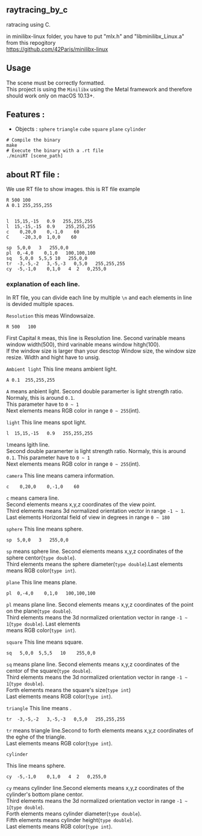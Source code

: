 ## raytracing_by_c
ratracing using C.

in minilibx-linux folder, you have to put "mlx.h" and "libminilibx_Linux.a" from this repogitory<br>
https://github.com/42Paris/minilibx-linux

## Usage

The scene must be correctly formatted.<br>
This project is using the ``Minilibx`` using the Metal framework and therefore should work only on macOS 10.13+.<br>

## Features :
* Objects : ``sphere`` ``triangle`` ``cube`` ``square`` ``plane`` ``cylinder`` 


```shell
# Compile the binary
make
# Execute the binary with a .rt file
./miniRT [scene_path]
```

## about RT file :
We use RT file to show images.
this is RT file example
```rt
R 500 100
A 0.1 255,255,255


l  15,15,-15   0.9   255,255,255
l  15,-15,-15  0.9    255,255,255
c    0,20,0    0,-1,0    60
C     -20,3,0  1,0,0    60

sp  5,0,0   3   255,0,0
pl  0,-4,0    0,1,0   100,100,100
sq   5,0,0  5,5,5 10   255,0,0
tr  -3,-5,-2   3,-5,-3   0,5,0   255,255,255
cy  -5,-1,0    0,1,0   4  2   0,255,0
```
### explanation of each line.
In RT file, you can divide each line by multiple `\n` and each elements in line is devided multiple spaces.<br>

``Resolution``
this meas Windowsaize.
```rt
R 500   100
```
First Capital `R` meas, this line is Resolution line. Second varinable means window width(500),  third varinable means window hitgh(100).<br>
If the window size is larger than your desctop Window size, the window size resize. Width and hight have to unsig.<br>

``Ambient light``
This line means ambient light.
```rt
A 0.1  255,255,255
```
`A` means anbient light. Second double paramerter is light strength ratio. Normaly, this is around `0.1`. <br>This parameter have to `0 ~ 1`<br>
Next elements means RGB color in range `0 ~ 255`(int).<br>

``light``
This line means spot light.
```rt
l  15,15,-15   0.9   255,255,255
```
``l``means lgith line.<br>
Second double paramerter is light strength ratio. Normaly, this is around `0.1`. This parameter have to `0 ~ 1`<br>
Next elements means RGB color in range `0 ~ 255`(int).<br>

``camera``
This line means camera information.<br>
```rt
c    0,20,0    0,-1,0    60
```
``c`` means camera line.<br>
Second elements means x,y,z coordinates of the view point.<br>
Third elements means 3d normalized orientation vector in range `-1 ~ 1`. Last elements Horizontal field of view in degrees in range `0 ~ 180`<br>

``sphere``
This line means sphere.<br>
```rt
sp  5,0,0   3   255,0,0
```
``sp`` means sphere line. Second elements means x,y,z coordinates of the sphere centor(`type double`).<br>
Third elements means the sphere diameter(`type double`).Last elements means RGB color(`type int`).<br>

``plane``
This line means plane.<br>
```rt
pl  0,-4,0    0,1,0   100,100,100
```
``pl`` means plane line. Second elements means x,y,z coordinates of the point on the plane(`type double`).<br>
Third elements means the 3d normalized orientation vector in range `-1 ~ 1`(`type double`). Last elements <br>means RGB color(`type int`).<br>

``square``
This line means square.<br>
```rt
sq   5,0,0  5,5,5   10    255,0,0
```
``sq`` means plane line. Second elements means x,y,z coordinates of the centor of the square(`type double`).<br>
Third elements means the 3d normalized orientation vector in range `-1 ~ 1`(`type double`).<br>
Forth elements means the square's size(`type int`)<br>
Last elements means RGB color(`type int`).<br>

``triangle``
This line means .<br>
```rt
tr  -3,-5,-2   3,-5,-3   0,5,0   255,255,255
```
``tr`` means triangle line.Second to forth elements means x,y,z coordinates of the eghe of the triangle.<br>
Last elements means RGB color(`type int`).<br>


``cylinder``

This line means sphere.<br>
```rt
cy  -5,-1,0    0,1,0   4  2   0,255,0
```
``cy`` means cylinder line.Second elements means x,y,z coordinates of the cylinder's bottom plane centor.<br>
Third elements means the 3d normalized orientation vector in range `-1 ~ 1`(`type double`).<br>
Forth elements means cylinder diameter(`type double`).<br>
Fifth elements means cylinder height(`type double`).<br>
Last elements means RGB color(`type int`).<br>